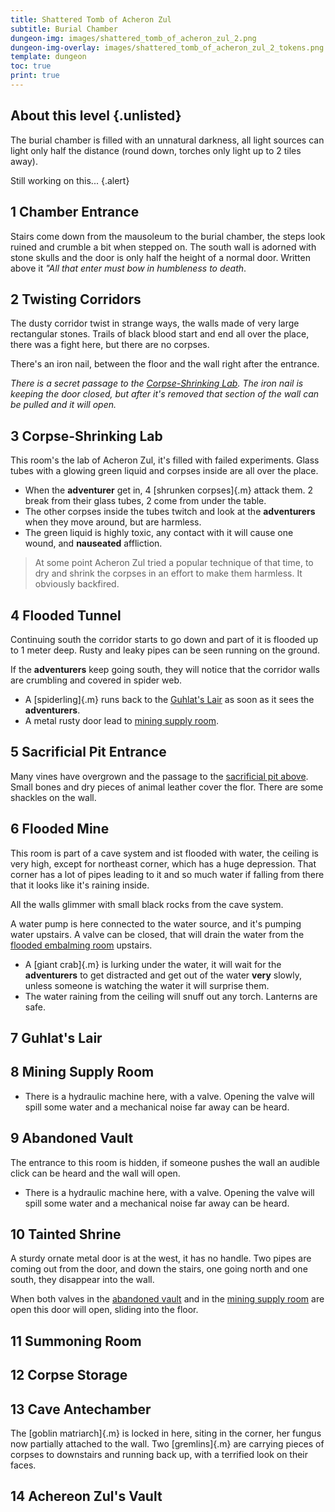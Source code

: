 ```yaml
---
title: Shattered Tomb of Acheron Zul
subtitle: Burial Chamber
dungeon-img: images/shattered_tomb_of_acheron_zul_2.png
dungeon-img-overlay: images/shattered_tomb_of_acheron_zul_2_tokens.png
template: dungeon
toc: true
print: true
---
```


## About this level {.unlisted}
The burial chamber is filled with an unnatural darkness, all light sources can light only half the distance (round down, torches only light up to 2 tiles away).

Still working on this... {.alert}

## 1 Chamber Entrance

Stairs come down from the mausoleum to the burial chamber, the steps look ruined and crumble a bit when stepped on. The south wall is adorned with stone skulls and the door is only half the height of a normal door. Written above it *"All that enter must bow in humbleness to death*.

## 2 Twisting Corridors

The dusty corridor twist in strange ways, the walls made of very large rectangular stones. Trails of black blood start and end all over the place, there was a fight here, but there are no corpses.

There's an iron nail, between the floor and the wall right after the entrance.

*There is a secret passage to the [Corpse-Shrinking Lab](#3-corpse-shrinking-lab). The iron nail is keeping the door closed, but after it's removed that section of the wall can be pulled and it will open.*

## 3 Corpse-Shrinking Lab

This room's the lab of Acheron Zul, it's filled with failed experiments. Glass tubes with a glowing green liquid and corpses inside are all over the place.

- When the **adventurer** get in, 4 [shrunken corpses]{.m} attack them. 2 break from their glass tubes, 2 come from under the table.
- The other corpses inside the tubes twitch and look at the **adventurers** when they move around, but are harmless.
- The green liquid is highly toxic, any contact with it will cause one wound, and **nauseated** affliction.

> At some point Acheron Zul tried a popular technique of that time, to dry and shrink the corpses in an effort to make them harmless. It obviously backfired.

## 4 Flooded Tunnel
Continuing south the corridor starts to go down and part of it is flooded up to 1 meter deep. Rusty and leaky pipes can be seen running on the ground.

If the **adventurers** keep going south, they will notice that the corridor walls are crumbling and covered in spider web.

- A [spiderling]{.m} runs back to the [Guhlat's Lair](#7-guhlats-lair) as soon as it sees the **adventurers**.
- A metal rusty door lead to [mining supply room](#8-mining-supply-room).

## 5 Sacrificial Pit Entrance
Many vines have overgrown and the passage to the [sacrificial pit above](,/../dungeon_level_1.html#15-sacrificial-pit). Small bones and dry pieces of animal leather cover the flor.
There are some shackles on the wall.

## 6 Flooded Mine
This room is part of a cave system and ist flooded with water, the ceiling is very high, except for northeast corner, which has a huge depression. That corner has a lot of pipes leading to it and so much water if falling from there that it looks like it's raining inside.

All the walls glimmer with small black rocks from the cave system.

A water pump is here connected to the water source, and it's pumping water upstairs. A valve can be closed, that will drain the water from the [flooded embalming room](./dungeon_level_1.html#flooded-embalming-room) upstairs.

- A [giant crab]{.m} is lurking under the water, it will wait for the **adventurers** to get distracted and get out of the water **very** slowly, unless someone is watching the water it will surprise them.
- The water raining from the ceiling will snuff out any torch. Lanterns are safe.

## 7 Guhlat's Lair

## 8 Mining Supply Room

- There is a hydraulic machine here, with a valve. Opening the valve will spill some water and a mechanical noise far away can be heard.

## 9 Abandoned Vault
The entrance to this room is hidden, if someone pushes the wall an audible click can be heard and the wall will open.

- There is a hydraulic machine here, with a valve. Opening the valve will spill some water and a mechanical noise far away can be heard.

## 10 Tainted Shrine

A sturdy ornate metal door is at the west, it has no handle. Two pipes are coming out from the door, and down the stairs, one going north and one south, they disappear into the wall.

When both valves in the [abandoned vault](#9-abandoned-vault) and in the [mining supply room](#8-mining-supply-room) are open this door will open, sliding into the floor.

## 11 Summoning Room

## 12 Corpse Storage

## 13 Cave Antechamber
The [goblin matriarch]{.m} is locked in here, siting in the corner, her fungus now partially attached to the wall. Two [gremlins]{.m} are carrying pieces of corpses to downstairs and running back up, with a terrified look on their faces.

## 14 Achereon Zul's Vault